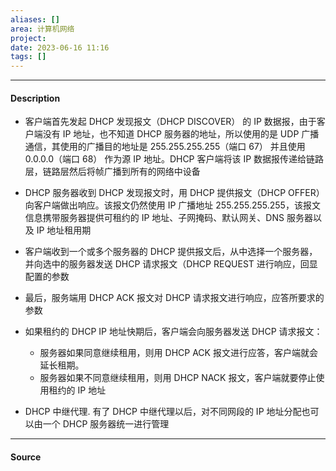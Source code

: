 ```yaml
---
aliases: []
area: 计算机网络
project: 
date: 2023-06-16 11:16
tags: []
---
```

---
#### Description
- 客户端首先发起 DHCP 发现报文（DHCP DISCOVER） 的 IP 数据报，由于客户端没有 IP 地址，也不知道 DHCP 服务器的地址，所以使用的是 UDP 广播通信，其使用的广播目的地址是 255.255.255.255（端口 67） 并且使用 0.0.0.0（端口 68） 作为源 IP 地址。DHCP 客户端将该 IP 数据报传递给链路层，链路层然后将帧广播到所有的网络中设备
- DHCP 服务器收到 DHCP 发现报文时，用 DHCP 提供报文（DHCP OFFER） 向客户端做出响应。该报文仍然使用 IP 广播地址 255.255.255.255，该报文信息携带服务器提供可租约的 IP 地址、子网掩码、默认网关、DNS 服务器以及 IP 地址租用期
- 客户端收到一个或多个服务器的 DHCP 提供报文后，从中选择一个服务器，并向选中的服务器发送 DHCP 请求报文（DHCP REQUEST 进行响应，回显配置的参数
- 最后，服务端用 DHCP ACK 报文对 DHCP 请求报文进行响应，应答所要求的参数

- 如果租约的 DHCP IP 地址快期后，客户端会向服务器发送 DHCP 请求报文：
    - 服务器如果同意继续租用，则用 DHCP ACK 报文进行应答，客户端就会延长租期。
    - 服务器如果不同意继续租用，则用 DHCP NACK 报文，客户端就要停止使用租约的 IP 地址

-  DHCP 中继代理. 有了 DHCP 中继代理以后，对不同网段的 IP 地址分配也可以由一个 DHCP 服务器统一进行管理 

---
#### Source
